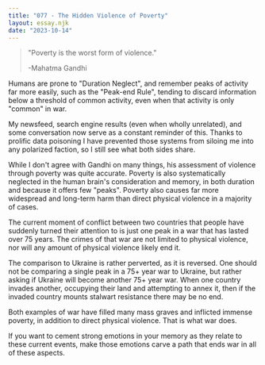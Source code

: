 ```yaml
---
title: "077 - The Hidden Violence of Poverty"
layout: essay.njk
date: "2023-10-14"
---
```


> "Poverty is the worst form of violence."
>
> -Mahatma Gandhi

Humans are prone to "Duration Neglect", and remember peaks of activity far more easily, such as the "Peak-end Rule", tending to discard information below a threshold of common activity, even when that activity is only "common" in war.

My newsfeed, search engine results (even when wholly unrelated), and some conversation now serve as a constant reminder of this. Thanks to prolific data poisoning I have prevented those systems from siloing me into any polarized faction, so I still see what both sides share.

While I don't agree with Gandhi on many things, his assessment of violence through poverty was quite accurate. Poverty is also systematically neglected in the human brain's consideration and memory, in both duration and because it offers few "peaks". Poverty also causes far more widespread and long-term harm than direct physical violence in a majority of cases.

The current moment of conflict between two countries that people have suddenly turned their attention to is just one peak in a war that has lasted over 75 years. The crimes of that war are not limited to physical violence, nor will any amount of physical violence likely end it.

The comparison to Ukraine is rather perverted, as it is reversed. One should not be comparing a single peak in a 75+ year war to Ukraine, but rather asking if Ukraine will become another 75+ year war. When one country invades another, occupying their land and attempting to annex it, then if the invaded country mounts stalwart resistance there may be no end.

Both examples of war have filled many mass graves and inflicted immense poverty, in addition to direct physical violence. That is what war does.

If you want to cement strong emotions in your memory as they relate to these current events, make those emotions carve a path that ends war in all of these aspects.
